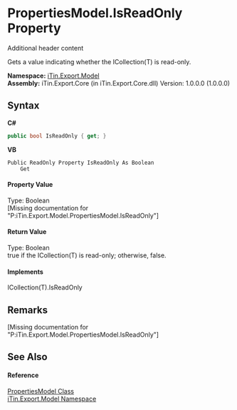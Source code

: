# PropertiesModel.IsReadOnly Property 
Additional header content 

Gets a value indicating whether the ICollection(T) is read-only.

**Namespace:**&nbsp;<a href="N_iTin_Export_Model">iTin.Export.Model</a><br />**Assembly:**&nbsp;iTin.Export.Core (in iTin.Export.Core.dll) Version: 1.0.0.0 (1.0.0.0)

## Syntax

**C#**<br />
``` C#
public bool IsReadOnly { get; }
```

**VB**<br />
``` VB
Public ReadOnly Property IsReadOnly As Boolean
	Get
```


#### Property Value
Type: Boolean<br />\[Missing <value> documentation for "P:iTin.Export.Model.PropertiesModel.IsReadOnly"\]

#### Return Value
Type: Boolean<br />true if the ICollection(T) is read-only; otherwise, false.

#### Implements
ICollection(T).IsReadOnly<br />

## Remarks
\[Missing <remarks> documentation for "P:iTin.Export.Model.PropertiesModel.IsReadOnly"\]

## See Also


#### Reference
<a href="T_iTin_Export_Model_PropertiesModel">PropertiesModel Class</a><br /><a href="N_iTin_Export_Model">iTin.Export.Model Namespace</a><br />